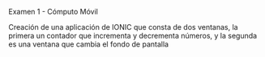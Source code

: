 Examen 1 - Cómputo Móvil

Creación de una aplicación de IONIC que consta de dos ventanas, la primera un contador que incrementa y decrementa números, y la segunda es una ventana que cambia el fondo de pantalla
